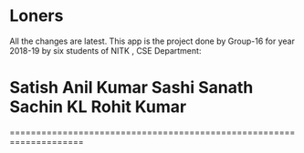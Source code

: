 # Loners
All the changes are latest.
This app is the project done by Group-16 for year 2018-19 by six students of NITK , CSE Department:
# Satish   Anil Kumar   Sashi   Sanath   Sachin KL   Rohit Kumar
====================================================================
